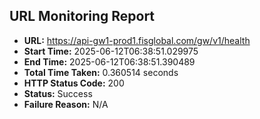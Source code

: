 ## URL Monitoring Report

- **URL:** https://api-gw1-prod1.fisglobal.com/gw/v1/health
- **Start Time:** 2025-06-12T06:38:51.029975
- **End Time:** 2025-06-12T06:38:51.390489
- **Total Time Taken:** 0.360514 seconds
- **HTTP Status Code:** 200
- **Status:** Success
- **Failure Reason:** N/A
